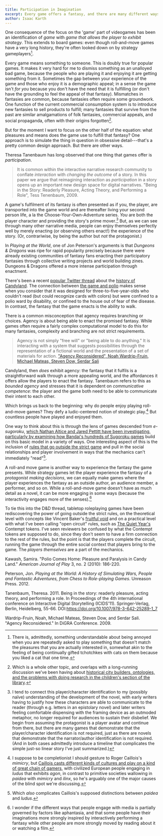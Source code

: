 ```yaml
---
title: Participation in Imagination
excerpt: Every game offers a fantasy, and there are many different ways for them to fulfill those fantasies for players. A focus on agency and strategy has lead us to overlook the importance of performance. (And also why the players themselves are a part of the mechanics.)
author: Isaac Karth
---
```


One consequence of the focus on the 'game' part of videogames has been an identification of _game_ with _game that allows the player to exhibit strategy_. This extends to board games: even though roll-and-move games have a very long history, they're often looked down on by strategy gameplayers[^wargamerslament].

Every game means something to someone. This is doubly true for popular games. It makes it very hard for me to dismiss something as an unalloyed bad game, because the people who are playing it and enjoying it are getting something from it. Sometimes the gap between your experience of the game and those who enjoy it is a demographic appeal; in a sense the game isn't _for you_ because you don't have the need that it is fulfilling (or don't have the grounding to feel the appeal of that fantasy). Mismatches in fantasies are common, because fantasies often require some groundwork. One function of the current commercial consumption system is to introduce new fantasies to sell products to fulfill; many fantasies that survive from the past are similar amalgamations of folk fantasies, commercial appeals, and social propaganda, often with their origins forgotten[^otherdiscussion].

But for the moment I want to focus on the other half of the equation: what pleasures and means does the game use to fulfill that fantasy? One approach is to simulate the thing in question in obsessive detail---that's a pretty common design approach. But there are other ways.

Theresa Tanenbaum has long observed that one thing that games offer is _participation_.

> It is common within the interactive narrative research community to
conflate _interaction_ with _changing the outcome_ of a story. In this paper we argue that reimagining interaction as _participation_ in a story opens up an important new design space for digital narratives. "Being in the Story: Readerly Pleasure, Acting Theory, and Performing a Role", Tess Tenenbaum, 2009.

A game's fulfilment of its fantasy is often presented as if you, the player, are transported into the game world and are thereafter living your second person life, a la the Choose-Your-Own-Adventure series. _You_ are both the player character and providing the story's prime mover.[^secondperson] But, as we can see through many other narrative media, people can enjoy themselves perfectly well by merely enacting (or observing others enact!) the experience of the story. (Or, contrariwise, by being the author but _not_ the protagonist.)

In _Playing at the World_, one of Jon Peterson's arguments is that _Dungeons & Dragons_ was ripe for rapid popularity precisely because there were already existing communities of fantasy fans enacting their participatory fantasies through collective writing projects and world building zines. Dungeons & Dragons offered a more intense participation through enactment.

There's been a recent [popular Twitter thread](https://twitter.com/DasBrieger/status/1372773113352527873) about the [history of Candyland](https://www.theatlantic.com/technology/archive/2019/07/how-polio-inspired-the-creation-of-candy-land/594424/). The connection between [the game and polio](https://files.eric.ed.gov/fulltext/EJ1070237.pdf) makes sense when you consider that it was designed for three-to-five-year-olds who couldn't read (but could recognize cards with colors) but were confined to a polio ward by disability, or confined to the house out of fear of the disease. In contrast, the fantasy that the game enacts is the ability to walk.

There is a common misconception that agency requires branching or choices. Agency is about being able to enact the promised fantasy. While games often require a fairly complex computational model to do this for many fantasies, complexity and branching are not strict requirements.

> Agency is not simply "free will" or "being able to do
anything." It is interacting with a system that suggests
possibilities through the representation of a fictional
world and the presentation of a set of materials for
action. ["Agency Reconsidered", Noah Wardrip-Fruin, Michael Mateas,
Steven Dow, Serdar Sali](http://citeseerx.ist.psu.edu/viewdoc/download?doi=10.1.1.190.1393&rep=rep1&type=pdf)

Candyland, then _does_ exhibit agency: the fantasy that it fulfils is a straightforward walk through a more appealing world, and the affordances it offers allow the players to enact the fantasy. Tanenbaum refers to this as _bounded agency_ and stresses that it is dependent on _communicative competence_: the player and the game both need to be able to communicate their intent to each other.

Which brings us back to the beginning: why do people enjoy playing roll-and-move games? They defy a ludic-centered notion of strategic play.[^caillois] But countless people have played and enjoyed them.

One way to think about this is through the lens of games descended from _e-sugoroku_, [which Nathan Altice and Jared Pettitt have been investigating, particularly by examining how Bandai's hundreds of Sugoroku games](http://metopal.com/2017/07/21/bandais-joy-family/) build on this basic model in a variety of ways. One interesting aspect of this is the inclusion of [rules that go outside the strict game](https://twitter.com/circuitlions/status/1373358622206390274) and pull in the social relationships and player involvement in ways that the mechanics can't immediately "read"[^caillois2].

A roll-and move game is another way to experience the fantasy the game presents. While strategy games let the player experience the fantasy of a _protagonist making decisions_, we can equally make games where the player experiences the fantasy as an outside author, an audience member, a performer, and so on. While a roll-and-move game doesn't have as much detail as a novel, it can be more engaging in some ways (because the interactivity engages more of the senses).[^Aphantasia]

To tie this into the D&D thread, tabletop roleplaying games have been rediscovering the power of going outside the strict rules, on the theoretical level with concepts like Vincent Baker's [fruitful void](http://lumpley.com/index.php/anyway/thread/119) and on a practical level with what I've been calling "open circuit" rules, such as [The Quiet Year's](https://buriedwithoutceremony.com/the-quiet-year) Contempt tokens. I've seen reviewers be confused by what the Contempt tokens are supposed to do, since they don't seem to have a firm connection to the rest of the rules, but the point is that the players complete the circuit, running the game through the entire social context that players bring to the game. The _players themselves_ are a part of the mechanics.

[^wargamerslament]: There is, admittedly, something understandable about being annoyed when you are repeatedly asked to play something that doesn't match the pleasures that you are actually interested in, somewhat akin to the feeling of being continually gifted tchotchkes with cats on them because you liked a cat that one time.

[^otherdiscussion]: Which is a whole other topic, and overlaps with a long-running discussion we've been having about [historical city builders, ontologies, and the problems with doing research in the children's section of the library](https://www.twitch.tv/videos/922180920?filter=highlights&sort=time).

[^secondperson]: I tend to connect this player/character identification to my (possibly naïve) understanding of the development of the novel, with early writers having to justify how these characters are able to communicate to the reader (through e.g. letters in an epistolary novel) and later writers feeling comfortable dispensing with the framing device as an outmoded metaphor, no longer required for audiences to sustain their disbelief. We begin from assuming the protagonist is a player avatar and continue from there, but there are many games that demonstrate that the player/character identification is not required, just as there are novels that demonstrate that the narrator/author identification is not required. (And in both cases admittedly introduce a timeline that complicates the simple just-so linear story I've just summarized.)

[^caillois]: I suppose to be completionist I should gesture to Roger Caillois's _mimicry_, but [Caillois casts different kinds of cultures and play on a kind of great chain of gamers](http://rangedtouch.com/2018/10/18/5-caillois-man-play-and-games/), with civilized European people engaging in _ludus_ that exhibits _agon_, in contrast to primitive societies wallowing in _paidea_ with _mimicry_ and _ilinx_, so he's arguably one of the major causes of the blind spot we're discussing.

[^caillois2]: Which _also_ complicates Caillois's supposed distinctions between _paidea_ and _ludus_.

[^Aphantasia]: I wonder if the different ways that people engage with media is partially governed by factors like aphantasia, and that some people have their imaginations more strongly inspired by interactively performing a fantasy while other people are more strongly moved by reading about it or watching a film.

Kawash, Samira. "Polio Comes Home: Pleasure and Paralysis in Candy Land." _American Journal of Play_ 3, no. 2 (2010): 186-220.

Peterson, Jon. _Playing at the World: A History of Simulating Wars, People and Fantastic Adventures, from Chess to Role-playing Games_. Unreason Press. 2012.

Tanenbaum, Theresa. 2011. Being in the story: readerly pleasure, acting theory, and performing a role. In Proceedings of the 4th international conference on Interactive Digital Storytelling (ICIDS'11). Springer-Verlag, Berlin, Heidelberg, 55-66. DOI:https://doi.org/10.1007/978-3-642-25289-1_7

Wardrip-Fruin, Noah, Michael Mateas, Steven Dow, and Serdar Sali. "Agency Reconsidered." In DiGRA Conference. 2009.
